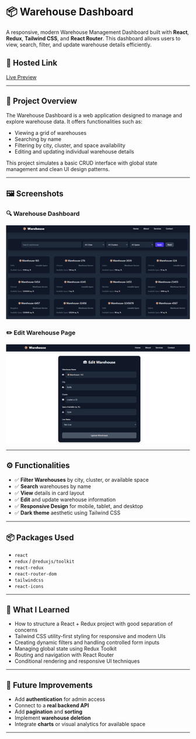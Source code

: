 # 📦 Warehouse Dashboard

A responsive, modern Warehouse Management Dashboard built with **React**, **Redux**, **Tailwind CSS**, and **React Router**. This dashboard allows users to view, search, filter, and update warehouse details efficiently.

## 🔗 Hosted Link

[Live Preview](https://your-deployed-link.vercel.app/) <!-- Replace with actual hosted link -->

---

## 📌 Project Overview

The Warehouse Dashboard is a web application designed to manage and explore warehouse data. It offers functionalities such as:

- Viewing a grid of warehouses
- Searching by name
- Filtering by city, cluster, and space availability
- Editing and updating individual warehouse details

This project simulates a basic CRUD interface with global state management and clean UI design patterns.

---

## 🖼️ Screenshots

### 🔍 Warehouse Dashboard
![Warehouse Filter](./public/landing.png)

### ✏️ Edit Warehouse Page
![Warehouse Edit](./public/edit.png)

---

## ⚙️ Functionalities

- ✅ **Filter Warehouses** by city, cluster, or available space
- ✅ **Search** warehouses by name
- ✅ **View** details in card layout
- ✅ **Edit** and update warehouse information
- ✅ **Responsive Design** for mobile, tablet, and desktop
- ✅ **Dark theme** aesthetic using Tailwind CSS

---

## 📦 Packages Used

- `react`
- `redux` / `@reduxjs/toolkit`
- `react-redux`
- `react-router-dom`
- `tailwindcss`
- `react-icons`

---

## 🧠 What I Learned

- How to structure a React + Redux project with good separation of concerns
- Tailwind CSS utility-first styling for responsive and modern UIs
- Creating dynamic filters and handling controlled form inputs
- Managing global state using Redux Toolkit
- Routing and navigation with React Router
- Conditional rendering and responsive UI techniques

---

## 🚀 Future Improvements

- Add **authentication** for admin access
- Connect to a **real backend API**
- Add **pagination** and **sorting**
- Implement **warehouse deletion**
- Integrate **charts** or visual analytics for available space

---
